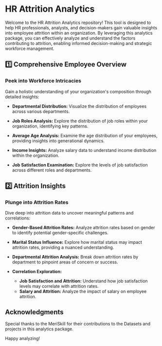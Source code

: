 # HR Attrition Analytics

Welcome to the HR Attrition Analytics repository! This tool is designed to help HR professionals, analysts, and decision-makers gain valuable insights into employee attrition within an organization. By leveraging this analytics package, you can effectively analyze and understand the factors contributing to attrition, enabling informed decision-making and strategic workforce management.

## 1️⃣ Comprehensive Employee Overview

### Peek into Workforce Intricacies
Gain a holistic understanding of your organization's composition through detailed insights:

- **Departmental Distribution:** Visualize the distribution of employees across various departments.
  
- **Job Roles Analysis:** Explore the distribution of job roles within your organization, identifying key patterns.

- **Average Age Analysis:** Examine the age distribution of your employees, providing insights into generational dynamics.

- **Income Insights:** Analyze salary data to understand income distribution within the organization.

- **Job Satisfaction Examination:** Explore the levels of job satisfaction across different roles and departments.

## 2️⃣ Attrition Insights

### Plunge into Attrition Rates
Dive deep into attrition data to uncover meaningful patterns and correlations:

- **Gender-Based Attrition Rates:** Analyze attrition rates based on gender to identify potential gender-specific challenges.

- **Marital Status Influence:** Explore how marital status may impact attrition rates, providing a nuanced understanding.

- **Departmental Attrition Analysis:** Break down attrition rates by department to pinpoint areas of concern or success.

- **Correlation Exploration:**
  - **Job Satisfaction and Attrition:** Understand how job satisfaction levels may correlate with attrition rates.
  - **Salary and Attrition:** Analyze the impact of salary on employee attrition.


## Acknowledgments

Special thanks to the MeriSkill for their contributions to the Datasets and projects in this analytics package.

Happy analyzing!
